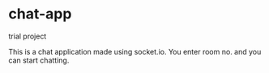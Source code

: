 # chat-app
trial project

This is a chat application made using socket.io. You enter room no. and you can start chatting.
